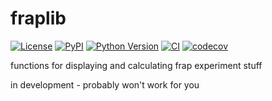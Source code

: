 # fraplib

[![License](https://img.shields.io/pypi/l/fraplib.svg?color=green)](https://github.com/emay2022/fraplib/raw/main/LICENSE)
[![PyPI](https://img.shields.io/pypi/v/fraplib.svg?color=green)](https://pypi.org/project/fraplib)
[![Python Version](https://img.shields.io/pypi/pyversions/fraplib.svg?color=green)](https://python.org)
[![CI](https://github.com/emay2022/fraplib/actions/workflows/ci/badge.svg)](https://github.com/emay2022/fraplib/actions)
[![codecov](https://codecov.io/gh/emay2022/fraplib/branch/master/graph/badge.svg)](https://codecov.io/gh/emay2022/fraplib)

functions for displaying and calculating frap experiment stuff

in development - probably won't work for you